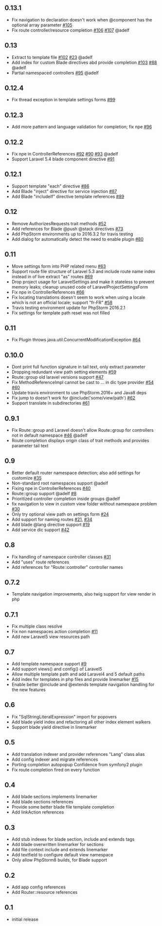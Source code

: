 ## 0.13.1
* Fix navigation to declaration doesn't work when @component has the optional array parameter [#105](https://github.com/Haehnchen/idea-php-laravel-plugin/pull/105)
* Fix route controller/resource completion [#106](https://github.com/Haehnchen/idea-php-laravel-plugin/pull/106) [#107](https://github.com/Haehnchen/idea-php-laravel-plugin/pull/107) @adelf

## 0.13
* Extract to template file [#102](https://github.com/Haehnchen/idea-php-laravel-plugin/pull/102) [#23](https://github.com/Haehnchen/idea-php-laravel-plugin/pull/23) @adelf
* Add index for custom Blade directives abd provide completion [#103](https://github.com/Haehnchen/idea-php-laravel-plugin/pull/103) [#88](https://github.com/Haehnchen/idea-php-laravel-plugin/pull/88) @adelf
* Partial namespaced controllers [#95](https://github.com/Haehnchen/idea-php-laravel-plugin/pull/95) @adelf

## 0.12.4
* Fix thread exception in template settings forms [#99](https://github.com/Haehnchen/idea-php-laravel-plugin/pull/99)

## 0.12.3
* Add more pattern and language validation for completion; fix npe [#96](https://github.com/Haehnchen/idea-php-laravel-plugin/pull/96)

## 0.12.2
* Fix npe in ControllerReferences [#92](https://github.com/Haehnchen/idea-php-laravel-plugin/pull/92) [#90](https://github.com/Haehnchen/idea-php-laravel-plugin/pull/90) [#93](https://github.com/Haehnchen/idea-php-laravel-plugin/pull/93) @adelf
* Support Laravel 5.4 blade component directive [#91](https://github.com/Haehnchen/idea-php-laravel-plugin/pull/91)

## 0.12.1
* Support template "each" directive [#86](https://github.com/Haehnchen/idea-php-laravel-plugin/pull/86)
* Add Blade "inject" directive for service injection [#87](https://github.com/Haehnchen/idea-php-laravel-plugin/pull/87)
* Add Blade "includeIf" directive template references [#89](https://github.com/Haehnchen/idea-php-laravel-plugin/pull/89)

## 0.12
* Remove AuthorizesRequests trait methods [#52](https://github.com/Haehnchen/idea-php-laravel-plugin/pull/52)
* Add references for Blade @push @stack directives [#73](https://github.com/Haehnchen/idea-php-laravel-plugin/pull/73)
* Add PhpStorm environments up to 2016.3.2 for travis testing
* Add dialog for automatically detect the need to enable plugin [#80](https://github.com/Haehnchen/idea-php-laravel-plugin/pull/80)

## 0.11
* Move settings form into PHP related menu [#63](https://github.com/Haehnchen/idea-php-laravel-plugin/pull/63)
* Support route file structure of Laravel 5.3 and include route name index instead in of live extract "as" routes [#69](https://github.com/Haehnchen/idea-php-laravel-plugin/pull/69)
* Drop project usage for LaravelSettings and make it stateless to prevent memory leaks; cleanup unused code of LaravelProjectSettingsForm
* Fix npe in ControllerReferences [#66](https://github.com/Haehnchen/idea-php-laravel-plugin/pull/66)
* Fix locating translations doesn't seem to work when using a locale which is not an official locale; support "fr-FR" [#58](https://github.com/Haehnchen/idea-php-laravel-plugin/pull/58)
* Travis testing environment update for PhpStorm 2016.2.1
* Fix settings for template path reset was not filled

## 0.11
* Fix Plugin throws java.util.ConcurrentModificationException [#64](https://github.com/Haehnchen/idea-php-laravel-plugin/pull/64)

## 0.10.0
* Dont print full function signature in tail text, only extract parameter
* Dropping redundant view path setting elements [#59](https://github.com/Haehnchen/idea-php-laravel-plugin/pull/59)
* Route::group old laravel versions support [#47](https://github.com/Haehnchen/idea-php-laravel-plugin/pull/47)
* Fix MethodReferenceImpl cannot be cast to ... in dic type provider [#54](https://github.com/Haehnchen/idea-php-laravel-plugin/pull/54) [#60](https://github.com/Haehnchen/idea-php-laravel-plugin/pull/60)
* Update travis environment to use PhpStorm.2016+ and Java8 deps
* Fix jump to doesn't work for @include('some/view/path') [#62](https://github.com/Haehnchen/idea-php-laravel-plugin/pull/62)
* Support translate in subdirectories [#61](https://github.com/Haehnchen/idea-php-laravel-plugin/pull/61)

## 0.9.1
* Fix Route::group and Laravel doesn't allow Route::group for controllers not in default namespace [#46](https://github.com/Haehnchen/idea-php-laravel-plugin/pull/46) @adelf
* Route completion displays origin class of trait methods and provides parameter tail text

## 0.9
* Better default router namespace detection; also add settings for customize [#35](https://github.com/Haehnchen/idea-php-laravel-plugin/issues/35)
* Non-standard root namespaces support @adelf
* Fixing npe in ControllerReferences [#40](https://github.com/Haehnchen/idea-php-laravel-plugin/issues/40)
* Route::group support @adelf [#8](https://github.com/Haehnchen/idea-php-laravel-plugin/issues/8)
* Prioritized controller completion inside groups @adelf
* fix navigation to view in custom view folder without namespace problem [#30](https://github.com/Haehnchen/idea-php-laravel-plugin/issues/30)
* Only try optional view path on settings form [#24](https://github.com/Haehnchen/idea-php-laravel-plugin/issues/24)
* Add support for naming routes [#21](https://github.com/Haehnchen/idea-php-laravel-plugin/issues/21), [#34](https://github.com/Haehnchen/idea-php-laravel-plugin/issues/34)
* Add blade @lang directive support [#19](https://github.com/Haehnchen/idea-php-laravel-plugin/issues/19)
* Add service dic support [#42](https://github.com/Haehnchen/idea-php-laravel-plugin/issues/42)

## 0.8
* Fix handling of namespace controller classes [#31](https://github.com/Haehnchen/idea-php-laravel-plugin/issues/31)
* Add "uses" route references
* Add references for "Route::controller" controller names

## 0.7.2
* Template navigation improvements, also twig support for view render in php

## 0.7.1
* Fix multiple class resolve
* Fix non namespaces action completion [#11](https://github.com/Haehnchen/idea-php-laravel-plugin/issues/11)
* Add new Laravel5 view resources path

## 0.7
* Add template namespace support [#9](https://github.com/Haehnchen/idea-php-laravel-plugin/issues/9)
* Add support views() and config() of Laravel5
* Allow multiple template path and add Laravel4 and 5 default paths
* Add index for templates in php files and provide linemarker [#15](https://github.com/Haehnchen/idea-php-laravel-plugin/issues/15)
* Enable better @include and @extends template navigation handling for the new features

## 0.6
* Fix "SqlStringLiteralExpression" import for popovers
* Add blade yield index and refactoring all other index element walkers
* Support blade yield directive in linemarker

## 0.5
* Add translation indexer and provider references "Lang" class alias
* Add config indexer and migrate references
* Porting completion autopopup Confidence from symfony2 plugin
* Fix route completion fired on every function

## 0.4
* Add blade sections implements linemarker
* Add blade sections references
* Provide some better blade file template completion
* Add linkAction references

## 0.3
* Add stub indexes for blade section, include and extends tags
* Add blade overwritten linemarker for sections
* Add file context include and extends linemarker
* Add textfield to configure default view namespace
* Only allow PhpStorm8 builds, for Blade support

## 0.2
* Add app config references
* Add Router::resource references

## 0.1
* initial release
